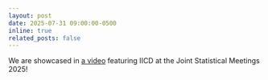 ```yaml
---
layout: post
date: 2025-07-31 09:00:00-0500
inline: true
related_posts: false
---
```


We are showcased in <a href="https://www.youtube.com/watch?v=qprt3b3T64I">a video</a> featuring IICD at the Joint Statistical Meetings 2025!
